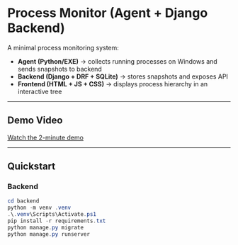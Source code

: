 # Process Monitor (Agent + Django Backend)

A minimal process monitoring system:
- **Agent (Python/EXE)** → collects running processes on Windows and sends snapshots to backend
- **Backend (Django + DRF + SQLite)** → stores snapshots and exposes API
- **Frontend (HTML + JS + CSS)** → displays process hierarchy in an interactive tree

---

## Demo Video
[ Watch the 2-minute demo]()

---

## Quickstart

### Backend
```powershell
cd backend
python -m venv .venv
.\.venv\Scripts\Activate.ps1
pip install -r requirements.txt
python manage.py migrate
python manage.py runserver
